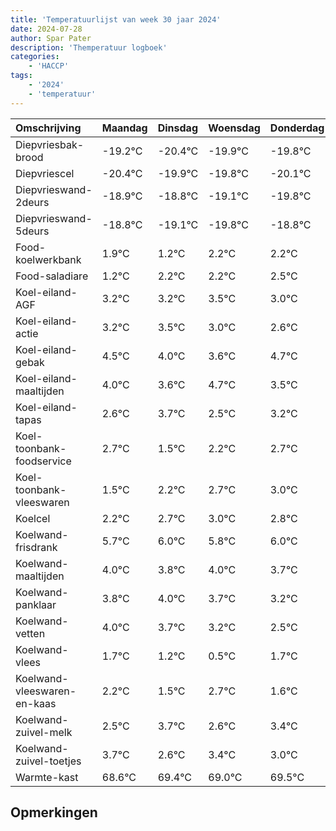 ```yaml
---
title: 'Temperatuurlijst van week 30 jaar 2024'
date: 2024-07-28
author: Spar Pater
description: 'Themperatuur logboek'
categories:
    - 'HACCP'
tags:
    - '2024'
    - 'temperatuur'
---
```

|Omschrijving|Maandag|Dinsdag|Woensdag|Donderdag|Vrijdag|Zaterdag|Zondag|
|:---|:---|:---|:---|:---|:---|:---|:---|
|Diepvriesbak-brood|-19.2°C|-20.4°C|-19.9°C|-19.8°C|-20.1°C|-20.8°C|-19.8°C|
|Diepvriescel|-20.4°C|-19.9°C|-19.8°C|-20.1°C|-20.8°C|-19.8°C|-19.8°C|
|Diepvrieswand-2deurs|-18.9°C|-18.8°C|-19.1°C|-19.8°C|-18.8°C|-18.8°C|-18.5°C|
|Diepvrieswand-5deurs|-18.8°C|-19.1°C|-19.8°C|-18.8°C|-18.8°C|-18.5°C|-19.0°C|
|Food-koelwerkbank|1.9°C|1.2°C|2.2°C|2.2°C|2.5°C|2.0°C|1.6°C|
|Food-saladiare|1.2°C|2.2°C|2.2°C|2.5°C|2.0°C|1.6°C|2.7°C|
|Koel-eiland-AGF|3.2°C|3.2°C|3.5°C|3.0°C|2.6°C|3.7°C|2.5°C|
|Koel-eiland-actie|3.2°C|3.5°C|3.0°C|2.6°C|3.7°C|2.5°C|3.2°C|
|Koel-eiland-gebak|4.5°C|4.0°C|3.6°C|4.7°C|3.5°C|4.2°C|4.7°C|
|Koel-eiland-maaltijden|4.0°C|3.6°C|4.7°C|3.5°C|4.2°C|4.7°C|5.0°C|
|Koel-eiland-tapas|2.6°C|3.7°C|2.5°C|3.2°C|3.7°C|4.0°C|3.8°C|
|Koel-toonbank-foodservice|2.7°C|1.5°C|2.2°C|2.7°C|3.0°C|2.8°C|3.0°C|
|Koel-toonbank-vleeswaren|1.5°C|2.2°C|2.7°C|3.0°C|2.8°C|3.0°C|2.7°C|
|Koelcel|2.2°C|2.7°C|3.0°C|2.8°C|3.0°C|2.7°C|2.2°C|
|Koelwand-frisdrank|5.7°C|6.0°C|5.8°C|6.0°C|5.7°C|5.2°C|4.5°C|
|Koelwand-maaltijden|4.0°C|3.8°C|4.0°C|3.7°C|3.2°C|2.5°C|3.7°C|
|Koelwand-panklaar|3.8°C|4.0°C|3.7°C|3.2°C|2.5°C|3.7°C|2.6°C|
|Koelwand-vetten|4.0°C|3.7°C|3.2°C|2.5°C|3.7°C|2.6°C|3.4°C|
|Koelwand-vlees|1.7°C|1.2°C|0.5°C|1.7°C|0.6°C|1.4°C|1.0°C|
|Koelwand-vleeswaren-en-kaas|2.2°C|1.5°C|2.7°C|1.6°C|2.4°C|2.0°C|2.5°C|
|Koelwand-zuivel-melk|2.5°C|3.7°C|2.6°C|3.4°C|3.0°C|3.5°C|3.8°C|
|Koelwand-zuivel-toetjes|3.7°C|2.6°C|3.4°C|3.0°C|3.5°C|3.8°C|3.2°C|
|Warmte-kast|68.6°C|69.4°C|69.0°C|69.5°C|69.8°C|69.2°C|69.2°C|

## Opmerkingen


